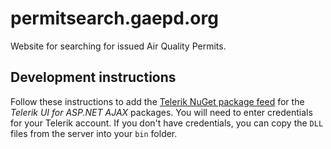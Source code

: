 # permitsearch.gaepd.org

Website for searching for issued Air Quality Permits.

## Development instructions

Follow these instructions to add the [Telerik NuGet package feed](https://docs.telerik.com/devtools/aspnet-ajax/getting-started/first-steps-nuget#step-1-add-the-telerik-nuget-feed-to-visual-studio) for the _Telerik UI for ASP.NET AJAX_ packages. You will need to enter credentials for your Telerik account. If you don't have credentials, you can copy the `DLL` files from the server into your `bin` folder.
